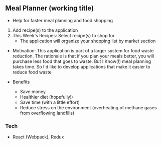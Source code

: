 ## Meal Planner (working title)

* Help for faster meal planning and food shopping

1. Add recipe(s) to the application
2. This Week's Recipes: Select recipe(s) to shop for
   * The application will organize your shopping list by market section

* Motivation: This application is part of a larger system for food waste reduction. The rationale is that if you plan your meals better, you will purchase less food that goes to waste. But I Know(!) meal planning takes time. So I'd like to develop applications that make it easier to reduce food waste

* Benefits
  * Save money
  * Healthier diet (hopefully!)
  * Save time (with a little effort)
  * Reduce stress on the environment (overheating of methane gases from overflowing landfills)

### Tech

* React (Webpack), Redux
